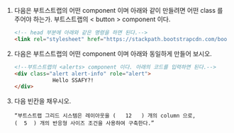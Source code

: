 1. 다음은 부트스트랩의 어떤 component 이며 아래와 같이 만들려면 어떤 class 를 주어야 하는가.
     부트스트랩의 < button > component 이다.

     ```html
     <!-- head 부분에 아래와 같은 명령을 하면 된다.-->
     <link rel="stylesheet" href="https://stackpath.bootstrapcdn.com/bootstrap/4.2.1/css/bootstrap.min.css" integrity="sha384-GJzZqFGwb1QTTN6wy59ffF1BuGJpLSa9DkKMp0DgiMDm4iYMj70gZWKYbI706tWS" crossorigin="anonymous"> 
     ```

2. 다음은 부트스트랩의 어떤 component 이며 아래와 동일하게 만들어 보시오. 

   ```html
   <!--부트스트랩의 <alerts> component 이다. 아래의 코드를 입력하면 된다.-->
   <div class="alert alert-info" role="alert">
               Hello SSAFY?!
   </div>
   ```

3. 다음 빈칸을 채우시오. 

   ```
   “부트스트랩 그리드 시스템은 레이아웃을 (   12   ) 개의 column 으로, 
   (  5  ) 개의 반응형 사이즈 조건을 사용하여 구축한다.”
   ```

